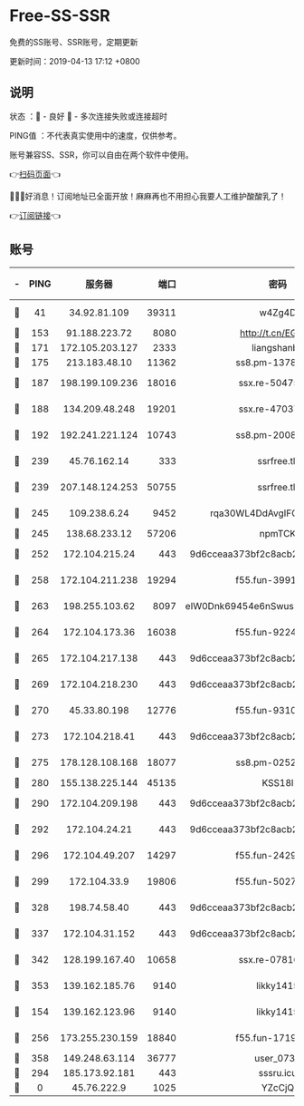 # Free-SS-SSR

免费的SS账号、SSR账号，定期更新

更新时间：2019-04-13 17:12 +0800

## 说明

状态     ：🙂 - 良好 🙁 - 多次连接失败或连接超时

PING值   ：不代表真实使用中的速度，仅供参考。

账号兼容SS、SSR，你可以自由在两个软件中使用。

👉[扫码页面](https://liesauer.github.io/Free-SS-SSR/)👈

🎉🎉🎉好消息！订阅地址已全面开放！麻麻再也不用担心我要人工维护酸酸乳了！

👉[订阅链接](https://www.liesauer.net/yogurt/subscribe?ACCESS_TOKEN=DAYxR3mMaZAsaqUb)👈

## 账号

|-|PING|服务器|端口|密码|加密方式|区域|
|:----:|:----:|:-----:|-----:|:----:|:----:|:----:|
|🙂|41|34.92.81.109|39311|w4Zg4D|chacha20-ietf|US|
|🙂|153|91.188.223.72|8080|http://t.cn/EGJIyrl|rc4-md5|RU|
|🙂|171|172.105.203.127|2333|liangshanbo|chacha20|JP|
|🙂|175|213.183.48.10|11362|ss8.pm-13781696|rc4-md5|RU|
|🙂|187|198.199.109.236|18016|ssx.re-50475816|aes-256-cfb|US|
|🙂|188|134.209.48.248|19201|ssx.re-47037445|aes-256-cfb|US|
|🙂|192|192.241.221.124|10743|ss8.pm-20087644|aes-256-cfb|US|
|🙂|239|45.76.162.14|333|ssrfree.tk|aes-256-cfb|SG|
|🙂|239|207.148.124.253|50755|ssrfree.tk|aes-256-cfb|SG|
|🙂|245|109.238.6.24|9452|rqa30WL4DdAvgIFG6Fs3znzTa|aes-256-cfb|FR|
|🙂|245|138.68.233.12|57206|npmTCK|rc4-md5|US|
|🙂|252|172.104.215.24|443|9d6cceaa373bf2c8acb22e60b6a58be6|aes-256-cfb|US|
|🙂|258|172.104.211.238|19294|f55.fun-39915155|aes-256-cfb|US|
|🙂|263|198.255.103.62|8097|eIW0Dnk69454e6nSwuspv9DmS201tQ0D|aes-256-cfb|US|
|🙂|264|172.104.173.36|16038|f55.fun-92247819|aes-256-cfb|SG|
|🙂|265|172.104.217.138|443|9d6cceaa373bf2c8acb22e60b6a58be6|aes-256-cfb|US|
|🙂|269|172.104.218.230|443|9d6cceaa373bf2c8acb22e60b6a58be6|aes-256-cfb|US|
|🙂|270|45.33.80.198|12776|f55.fun-93107872|aes-256-cfb|US|
|🙂|273|172.104.218.41|443|9d6cceaa373bf2c8acb22e60b6a58be6|aes-256-cfb|US|
|🙂|275|178.128.108.168|18077|ss8.pm-02520646|aes-256-cfb|SG|
|🙂|280|155.138.225.144|45135|KSS18l|rc4-md5|US|
|🙂|290|172.104.209.198|443|9d6cceaa373bf2c8acb22e60b6a58be6|aes-256-cfb|US|
|🙂|292|172.104.24.21|443|9d6cceaa373bf2c8acb22e60b6a58be6|aes-256-cfb|US|
|🙂|296|172.104.49.207|14297|f55.fun-24293624|aes-256-cfb|SG|
|🙂|299|172.104.33.9|19806|f55.fun-50279923|aes-256-cfb|SG|
|🙂|328|198.74.58.40|443|9d6cceaa373bf2c8acb22e60b6a58be6|aes-256-cfb|US|
|🙂|337|172.104.31.152|443|9d6cceaa373bf2c8acb22e60b6a58be6|aes-256-cfb|US|
|🙂|342|128.199.167.40|10658|ssx.re-07816101|aes-256-cfb|SG|
|🙂|353|139.162.185.76|9140|likky1415|aes-256-cfb|DE|
|🙂|154|139.162.123.96|9140|likky1415|aes-256-cfb|JP|
|🙂|256|173.255.230.159|18840|f55.fun-17191367|aes-256-cfb|US|
|🙂|358|149.248.63.114|36777|user_0731|chacha20|CA|
|🙁|294|185.173.92.181|443|sssru.icu|rc4-md5|RU|
|🙁|0|45.76.222.9|1025|YZcCjQ|rc4-md5|JP|
